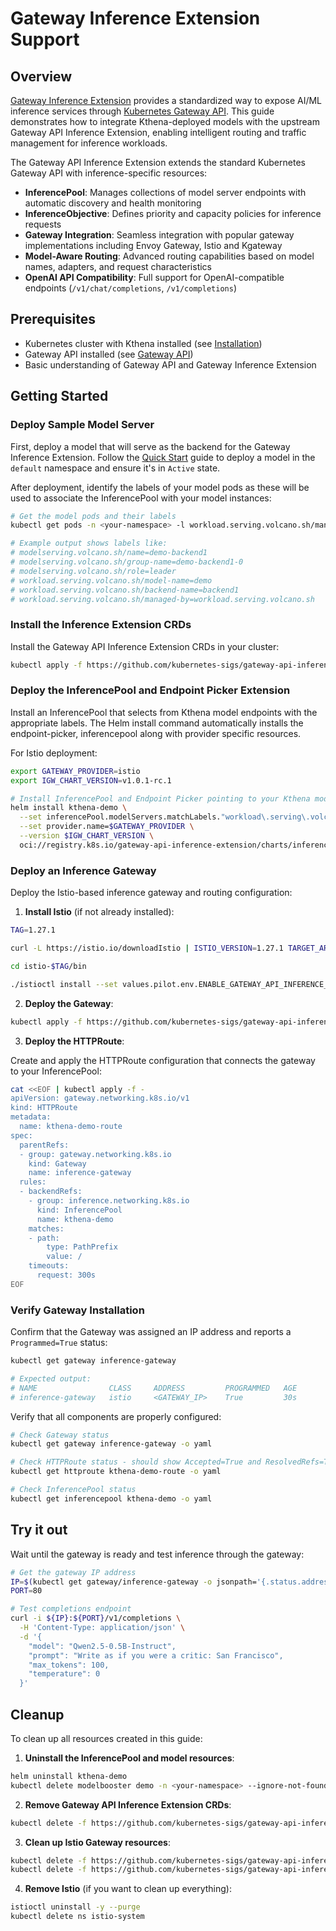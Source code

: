 # Gateway Inference Extension Support

## Overview

[Gateway Inference Extension](https://gateway-api-inference-extension.sigs.k8s.io/) provides a standardized way to expose AI/ML inference services through [Kubernetes Gateway API](https://gateway-api.sigs.k8s.io/). This guide demonstrates how to integrate Kthena-deployed models with the upstream Gateway API Inference Extension, enabling intelligent routing and traffic management for inference workloads.

The Gateway API Inference Extension extends the standard Kubernetes Gateway API with inference-specific resources:

- **InferencePool**: Manages collections of model server endpoints with automatic discovery and health monitoring
- **InferenceObjective**: Defines priority and capacity policies for inference requests  
- **Gateway Integration**: Seamless integration with popular gateway implementations including Envoy Gateway, Istio and Kgateway
- **Model-Aware Routing**: Advanced routing capabilities based on model names, adapters, and request characteristics
- **OpenAI API Compatibility**: Full support for OpenAI-compatible endpoints (`/v1/chat/completions`, `/v1/completions`)

## Prerequisites

- Kubernetes cluster with Kthena installed (see [Installation](../getting-started/installation.md))
- Gateway API installed (see [Gateway API](https://gateway-api.sigs.k8s.io/))
- Basic understanding of Gateway API and Gateway Inference Extension

## Getting Started

### Deploy Sample Model Server

First, deploy a model that will serve as the backend for the Gateway Inference Extension. Follow the [Quick Start](../getting-started/quick-start.md) guide to deploy a model in the `default` namespace and ensure it's in `Active` state.

After deployment, identify the labels of your model pods as these will be used to associate the InferencePool with your model instances:

```bash
# Get the model pods and their labels
kubectl get pods -n <your-namespace> -l workload.serving.volcano.sh/managed-by=workload.serving.volcano.sh --show-labels

# Example output shows labels like:
# modelserving.volcano.sh/name=demo-backend1
# modelserving.volcano.sh/group-name=demo-backend1-0
# modelserving.volcano.sh/role=leader
# workload.serving.volcano.sh/model-name=demo
# workload.serving.volcano.sh/backend-name=backend1
# workload.serving.volcano.sh/managed-by=workload.serving.volcano.sh
```

### Install the Inference Extension CRDs

Install the Gateway API Inference Extension CRDs in your cluster:

```bash
kubectl apply -f https://github.com/kubernetes-sigs/gateway-api-inference-extension/releases/latest/download/manifests.yaml
```

### Deploy the InferencePool and Endpoint Picker Extension

Install an InferencePool that selects from Kthena model endpoints with the appropriate labels. The Helm install command automatically installs the endpoint-picker, inferencepool along with provider specific resources.

For Istio deployment:

```bash
export GATEWAY_PROVIDER=istio
export IGW_CHART_VERSION=v1.0.1-rc.1

# Install InferencePool and Endpoint Picker pointing to your Kthena model pods
helm install kthena-demo \
  --set inferencePool.modelServers.matchLabels."workload\.serving\.volcano\.sh/model-name"=demo \
  --set provider.name=$GATEWAY_PROVIDER \
  --version $IGW_CHART_VERSION \
  oci://registry.k8s.io/gateway-api-inference-extension/charts/inferencepool
```

### Deploy an Inference Gateway

Deploy the Istio-based inference gateway and routing configuration:

1. **Install Istio** (if not already installed):
```bash
TAG=1.27.1

curl -L https://istio.io/downloadIstio | ISTIO_VERSION=1.27.1 TARGET_ARCH=x86_64 sh -

cd istio-$TAG/bin

./istioctl install --set values.pilot.env.ENABLE_GATEWAY_API_INFERENCE_EXTENSION=true
```

2. **Deploy the Gateway**:
```bash
kubectl apply -f https://github.com/kubernetes-sigs/gateway-api-inference-extension/raw/main/config/manifests/gateway/istio/gateway.yaml
```

3. **Deploy the HTTPRoute**:

Create and apply the HTTPRoute configuration that connects the gateway to your InferencePool:

```bash
cat <<EOF | kubectl apply -f -
apiVersion: gateway.networking.k8s.io/v1
kind: HTTPRoute
metadata:
  name: kthena-demo-route
spec:
  parentRefs:
  - group: gateway.networking.k8s.io
    kind: Gateway
    name: inference-gateway
  rules:
  - backendRefs:
    - group: inference.networking.k8s.io
      kind: InferencePool
      name: kthena-demo
    matches:
    - path:
        type: PathPrefix
        value: /
    timeouts:
      request: 300s
EOF
```

### Verify Gateway Installation

Confirm that the Gateway was assigned an IP address and reports a `Programmed=True` status:

```bash
kubectl get gateway inference-gateway

# Expected output:
# NAME                CLASS     ADDRESS         PROGRAMMED   AGE
# inference-gateway   istio     <GATEWAY_IP>    True         30s
```

Verify that all components are properly configured:

```bash
# Check Gateway status
kubectl get gateway inference-gateway -o yaml

# Check HTTPRoute status - should show Accepted=True and ResolvedRefs=True
kubectl get httproute kthena-demo-route -o yaml

# Check InferencePool status
kubectl get inferencepool kthena-demo -o yaml
```

## Try it out

Wait until the gateway is ready and test inference through the gateway:

```bash
# Get the gateway IP address
IP=$(kubectl get gateway/inference-gateway -o jsonpath='{.status.addresses[0].value}')
PORT=80

# Test completions endpoint
curl -i ${IP}:${PORT}/v1/completions \
  -H 'Content-Type: application/json' \
  -d '{
    "model": "Qwen2.5-0.5B-Instruct",
    "prompt": "Write as if you were a critic: San Francisco",
    "max_tokens": 100,
    "temperature": 0
  }'
```

## Cleanup

To clean up all resources created in this guide:

1. **Uninstall the InferencePool and model resources**:
```bash
helm uninstall kthena-demo
kubectl delete modelbooster demo -n <your-namespace> --ignore-not-found
```

2. **Remove Gateway API Inference Extension CRDs**:
```bash
kubectl delete -f https://github.com/kubernetes-sigs/gateway-api-inference-extension/releases/latest/download/manifests.yaml --ignore-not-found
```

3. **Clean up Istio Gateway resources**:
```bash
kubectl delete -f https://github.com/kubernetes-sigs/gateway-api-inference-extension/raw/main/config/manifests/gateway/istio/gateway.yaml --ignore-not-found
kubectl delete -f https://github.com/kubernetes-sigs/gateway-api-inference-extension/raw/main/config/manifests/gateway/istio/httproute.yaml --ignore-not-found
```

4. **Remove Istio** (if you want to clean up everything):
```bash
istioctl uninstall -y --purge
kubectl delete ns istio-system
```
